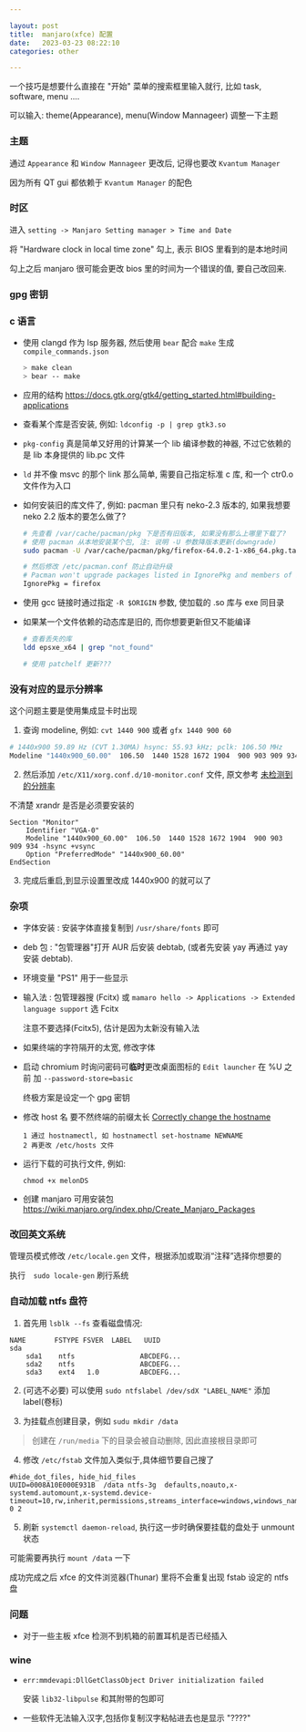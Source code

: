 ```yaml
---

layout: post
title:  manjaro(xfce) 配置
date:   2023-03-23 08:22:10
categories: other

---
```



一个技巧是想要什么直接在 "开始" 菜单的搜索框里输入就行, 比如 task, software, menu ....

  可以输入: theme(Appearance), menu(Window Mannageer) 调整一下主题

<!-- more -->

### 主题

通过 `Appearance` 和 `Window Mannageer` 更改后, 记得也要改 `Kvantum Manager`

因为所有 QT gui 都依赖于 `Kvantum Manager` 的配色

### 时区

进入 `setting -> Manjaro Setting manager > Time and Date`

将 "Hardware clock in local time zone" 勾上, 表示 BIOS 里看到的是本地时间

勾上之后 manjaro 很可能会更改 bios 里的时间为一个错误的值, 要自己改回来.

### gpg 密钥


### c 语言

- 使用 clangd 作为 lsp 服务器, 然后使用 `bear` 配合 `make` 生成 `compile_commands.json`

  ```bash
  > make clean
  > bear -- make
  ```

- 应用的结构 <https://docs.gtk.org/gtk4/getting_started.html#building-applications>

- 查看某个库是否安装, 例如:  `ldconfig -p | grep gtk3.so`

- `pkg-config` 真是简单又好用的计算某一个 lib 编译参数的神器, 不过它依赖的是 lib 本身提供的 lib.pc 文件

- `ld` 并不像 msvc 的那个 link 那么简单, 需要自己指定标准 c 库, 和一个 ctr0.o 文件作为入口

- 如何安装旧的库文件了, 例如: pacman 里只有 neko-2.3 版本的, 如果我想要 neko 2.2 版本的要怎么做了?

  ```bash
  # 先查看 /var/cache/pacman/pkg 下是否有旧版本, 如果没有那么上哪里下载了?
  # 使用 pacman 从本地安装某个包, 注: 说明 -U 参数降版本更新(downgrade) 
  sudo pacman -U /var/cache/pacman/pkg/firefox-64.0.2-1-x86_64.pkg.tar.xz

  # 然后修改 /etc/pacman.conf 防止自动升级
  # Pacman won't upgrade packages listed in IgnorePkg and members of IgnoreGroup
  IgnorePkg = firefox
  ```

- 使用 gcc 链接时通过指定 `-R $ORIGIN` 参数, 使加载的 .so 库与 exe 同目录

- 如果某一个文件依赖的动态库是旧的, 而你想要更新但又不能编译

  ```bash
  # 查看丢失的库
  ldd epsxe_x64 | grep "not_found"

  # 使用 patchelf 更新???
  ```

### 没有对应的显示分辨率

这个问题主要是使用集成显卡时出现

1. 查询 modeline, 例如: `cvt 1440 900` 或者 `gfx 1440 900 60`

  ```bash
  # 1440x900 59.89 Hz (CVT 1.30MA) hsync: 55.93 kHz; pclk: 106.50 MHz
  Modeline "1440x900_60.00"  106.50  1440 1528 1672 1904  900 903 909 934 -hsync +vsync
  ```

2. 然后添加 `/etc/X11/xorg.conf.d/10-monitor.conf` 文件, 原文参考 [未检测到的分辨率](https://wiki.archlinux.org/title/Xrandr#Permanently_adding_undetected_resolutions)

  不清楚 xrandr 是否是必须要安装的

  ```
  Section "Monitor"
      Identifier "VGA-0"
      Modeline "1440x900_60.00"  106.50  1440 1528 1672 1904  900 903 909 934 -hsync +vsync
      Option "PreferredMode" "1440x900_60.00"
  EndSection
  ```

3. 完成后重启,到显示设置里改成 1440x900 的就可以了

### 杂项

- 字体安装 : 安装字体直接复制到 `/usr/share/fonts` 即可

- deb 包 : "包管理器"打开 AUR 后安装 debtab, (或者先安装 yay 再通过 yay 安装 debtab).

- 环境变量 "PS1" 用于一些显示

- 输入法 : 包管理器搜 (Fcitx) 或 `mamaro hello -> Applications -> Extended language support` 选  Fcitx

  注意不要选择(Fcitx5), 估计是因为太新没有输入法

- 如果终端的字符隔开的太宽, 修改字体

- 启动 chromium 时询问密码可**临时**更改桌面图标的 `Edit launcher` 在 %U 之前 加 `--password-store=basic`

  终极方案是设定一个 gpg 密钥

- 修改 host 名 要不然终端的前缀太长 [Correctly change the hostname](https://forum.manjaro.org/t/howto-correctly-change-the-hostname/97081)

  ```
  1 通过 hostnamectl, 如 hostnamectl set-hostname NEWNAME
  2 再更改 /etc/hosts 文件
  ```

- 运行下载的可执行文件, 例如:

  ```
  chmod +x melonDS
  ```

- 创建 manjaro 可用安装包 <https://wiki.manjaro.org/index.php/Create_Manjaro_Packages>

### 改回英文系统

管理员模式修改 `/etc/locale.gen` 文件，根据添加或取消“注释”选择你想要的

执行　`sudo locale-gen` 刷行系统

### 自动加载 ntfs 盘符

1. 首先用 `lsblk --fs` 查看磁盘情况:

  ```
  NAME       FSTYPE FSVER  LABEL   UUID
  sda
      sda1    ntfs                ABCDEFG...
      sda2    ntfs                ABCDEFG...
      sda3    ext4   1.0          ABCDEFG...
  ```

2. (可选不必要) 可以使用 `sudo ntfslabel /dev/sdX "LABEL_NAME"` 添加  label(卷标)


3. 为挂载点创建目录，例如 `sudu mkdir /data`

  > 创建在 `/run/media` 下的目录会被自动删除, 因此直接根目录即可


4. 修改 `/etc/fstab` 文件加入类似于,具体细节要自己搜了

  ```
  #hide_dot_files, hide_hid_files
  UUID=0008A10E000E931B  /data ntfs-3g  defaults,noauto,x-systemd.automount,x-systemd.device-timeout=10,rw,inherit,permissions,streams_interface=windows,windows_names,compression,norecover,big_writes 0 2
  ```

5. 刷新 `systemctl daemon-reload`, 执行这一步时确保要挂载的盘处于 unmount 状态

  可能需要再执行 `mount /data` 一下

成功完成之后 xfce 的文件浏览器(Thunar) 里将不会重复出现 fstab 设定的 ntfs 盘


### 问题

- 对于一些主板 xfce 检测不到机箱的前置耳机是否已经插入

### wine

- `err:mmdevapi:DllGetClassObject Driver initialization failed`

  安装 `lib32-libpulse` 和其附带的包即可

- 一些软件无法输入汉字,包括你复制汉字粘帖进去也是显示 "????"
